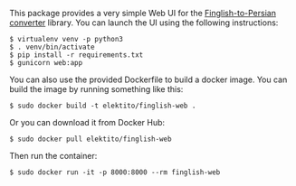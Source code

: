 This package provides a very simple Web UI for the
[Finglish-to-Persian converter][1] library. You can launch the UI
using the following instructions:

    $ virtualenv venv -p python3
    $ . venv/bin/activate
    $ pip install -r requirements.txt
    $ gunicorn web:app

You can also use the provided Dockerfile to build a docker image. You
can build the image by running something like this:

    $ sudo docker build -t elektito/finglish-web .

Or you can download it from Docker Hub:

    $ sudo docker pull elektito/finglish-web

Then run the container:

    $ sudo docker run -it -p 8000:8000 --rm finglish-web

[1]: https://github.com/elektito/finglish
